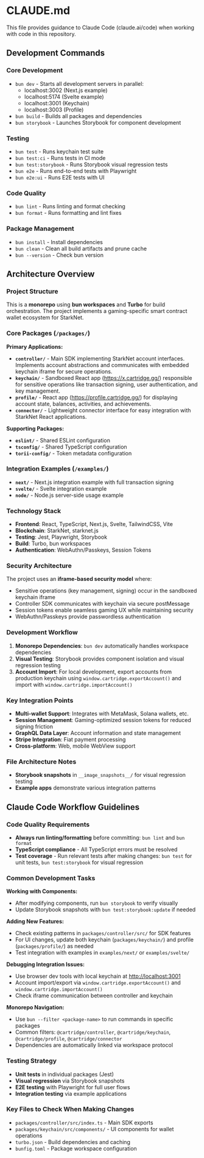 # CLAUDE.md

This file provides guidance to Claude Code (claude.ai/code) when working with
code in this repository.

## Development Commands

### Core Development

- `bun dev` - Starts all development servers in parallel:
  - localhost:3002 (Next.js example)
  - localhost:5174 (Svelte example)
  - localhost:3001 (Keychain)
  - localhost:3003 (Profile)
- `bun build` - Builds all packages and dependencies
- `bun storybook` - Launches Storybook for component development

### Testing

- `bun test` - Runs keychain test suite
- `bun test:ci` - Runs tests in CI mode
- `bun test:storybook` - Runs Storybook visual regression tests
- `bun e2e` - Runs end-to-end tests with Playwright
- `bun e2e:ui` - Runs E2E tests with UI

### Code Quality

- `bun lint` - Runs linting and format checking
- `bun format` - Runs formatting and lint fixes

### Package Management

- `bun install` - Install dependencies
- `bun clean` - Clean all build artifacts and prune cache
- `bun --version` - Check bun version

## Architecture Overview

### Project Structure

This is a **monorepo** using **bun workspaces** and **Turbo** for build
orchestration. The project implements a gaming-specific smart contract wallet
ecosystem for StarkNet.

### Core Packages (`/packages/`)

**Primary Applications:**

- **`controller/`** - Main SDK implementing StarkNet account interfaces.
  Implements account abstractions and communicates with embedded keychain iframe
  for secure operations.
- **`keychain/`** - Sandboxed React app (<https://x.cartridge.gg/>) responsible
  for sensitive operations like transaction signing, user authentication, and
  key management.
- **`profile/`** - React app (<https://profile.cartridge.gg/>) for displaying
  account state, balances, activities, and achievements.
- **`connector/`** - Lightweight connector interface for easy integration with
  StarkNet React applications.

**Supporting Packages:**

- **`eslint/`** - Shared ESLint configuration
- **`tsconfig/`** - Shared TypeScript configuration
- **`torii-config/`** - Token metadata configuration

### Integration Examples (`/examples/`)

- **`next/`** - Next.js integration example with full transaction signing
- **`svelte/`** - Svelte integration example
- **`node/`** - Node.js server-side usage example

### Technology Stack

- **Frontend**: React, TypeScript, Next.js, Svelte, TailwindCSS, Vite
- **Blockchain**: StarkNet, starknet.js
- **Testing**: Jest, Playwright, Storybook
- **Build**: Turbo, bun workspaces
- **Authentication**: WebAuthn/Passkeys, Session Tokens

### Security Architecture

The project uses an **iframe-based security model** where:

- Sensitive operations (key management, signing) occur in the sandboxed keychain
  iframe
- Controller SDK communicates with keychain via secure postMessage
- Session tokens enable seamless gaming UX while maintaining security
- WebAuthn/Passkeys provide passwordless authentication

### Development Workflow

1.  **Monorepo Dependencies**: `bun dev` automatically handles workspace
    dependencies
2.  **Visual Testing**: Storybook provides component isolation and visual
    regression testing
3.  **Account Import**: For local development, export accounts from production
    keychain using `window.cartridge.exportAccount()` and import with
    `window.cartridge.importAccount()`

### Key Integration Points

- **Multi-wallet Support**: Integrates with MetaMask, Solana wallets, etc.
- **Session Management**: Gaming-optimized session tokens for reduced signing
  friction
- **GraphQL Data Layer**: Account information and state management
- **Stripe Integration**: Fiat payment processing
- **Cross-platform**: Web, mobile WebView support

### File Architecture Notes

- **Storybook snapshots** in `__image_snapshots__/` for visual regression
  testing
- **Example apps** demonstrate various integration patterns

## Claude Code Workflow Guidelines

### Code Quality Requirements

- **Always run linting/formatting** before committing: `bun lint` and
  `bun format`
- **TypeScript compliance** - All TypeScript errors must be resolved
- **Test coverage** - Run relevant tests after making changes: `bun test` for
  unit tests, `bun test:storybook` for visual regression

### Common Development Tasks

**Working with Components:**

- After modifying components, run `bun storybook` to verify visually
- Update Storybook snapshots with `bun test:storybook:update` if needed

**Adding New Features:**

- Check existing patterns in `packages/controller/src/` for SDK features
- For UI changes, update both keychain (`packages/keychain/`) and profile
  (`packages/profile/`) as needed
- Test integration with examples in `examples/next/` or `examples/svelte/`

**Debugging Integration Issues:**

- Use browser dev tools with local keychain at <http://localhost:3001>
- Account import/export via `window.cartridge.exportAccount()` and
  `window.cartridge.importAccount()`
- Check iframe communication between controller and keychain

**Monorepo Navigation:**

- Use `bun --filter <package-name>` to run commands in specific packages
- Common filters: `@cartridge/controller`, `@cartridge/keychain`,
  `@cartridge/profile`, `@cartridge/connector`
- Dependencies are automatically linked via workspace protocol

### Testing Strategy

- **Unit tests** in individual packages (Jest)
- **Visual regression** via Storybook snapshots
- **E2E testing** with Playwright for full user flows
- **Integration testing** via example applications

### Key Files to Check When Making Changes

- `packages/controller/src/index.ts` - Main SDK exports
- `packages/keychain/src/components/` - UI components for wallet operations
- `turbo.json` - Build dependencies and caching
- `bunfig.toml` - Package workspace configuration
